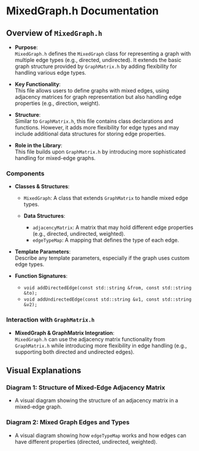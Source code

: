 # MixedGraph.h Documentation

## Overview of `MixedGraph.h`
- **Purpose**:  
  `MixedGraph.h` defines the `MixedGraph` class for representing a graph with multiple edge types (e.g., directed, undirected). It extends the basic graph structure provided by `GraphMatrix.h` by adding flexibility for handling various edge types.

- **Key Functionality**:  
  This file allows users to define graphs with mixed edges, using adjacency matrices for graph representation but also handling edge properties (e.g., direction, weight).

- **Structure**:  
  Similar to `GraphMatrix.h`, this file contains class declarations and functions. However, it adds more flexibility for edge types and may include additional data structures for storing edge properties.

- **Role in the Library**:  
  This file builds upon `GraphMatrix.h` by introducing more sophisticated handling for mixed-edge graphs.

### Components
- **Classes & Structures**:
  - `MixedGraph`: A class that extends `GraphMatrix` to handle mixed edge types.
  
  - **Data Structures**:
    - `adjacencyMatrix`: A matrix that may hold different edge properties (e.g., directed, undirected, weighted).
    - `edgeTypeMap`: A mapping that defines the type of each edge.

- **Template Parameters**:  
  Describe any template parameters, especially if the graph uses custom edge types.

- **Function Signatures**:
  - `void addDirectedEdge(const std::string &from, const std::string &to);`
  - `void addUndirectedEdge(const std::string &v1, const std::string &v2);`

### Interaction with `GraphMatrix.h`
- **MixedGraph & GraphMatrix Integration**:  
  `MixedGraph.h` can use the adjacency matrix functionality from `GraphMatrix.h` while introducing more flexibility in edge handling (e.g., supporting both directed and undirected edges).

## Visual Explanations

### Diagram 1: Structure of Mixed-Edge Adjacency Matrix
- A visual diagram showing the structure of an adjacency matrix in a mixed-edge graph.

### Diagram 2: Mixed Graph Edges and Types
- A visual diagram showing how `edgeTypeMap` works and how edges can have different properties (directed, undirected, weighted).

